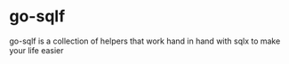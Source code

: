 # go-sqlf
go-sqlf is a collection of helpers that work hand in hand with sqlx to make your life easier
